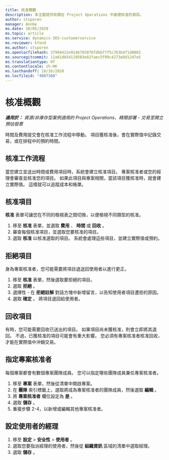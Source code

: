 ```yaml
---
title: 核准概觀
description: 本主題提供有關在 Project Operations 中處理核准的資訊。
author: stsporen
manager: Annbe
ms.date: 10/05/2020
ms.topic: article
ms.service: dynamics-365-customerservice
ms.reviewer: kfend
ms.author: stsporen
ms.openlocfilehash: 37994422e9146765076fdbb77f5c763b4f1d0802
ms.sourcegitcommit: 11a61db54119503e82faec5f99c4273e8d1247e5
ms.translationtype: HT
ms.contentlocale: zh-HK
ms.lasthandoff: 10/16/2020
ms.locfileid: "4087360"
---
```

# <a name="approvals-overview"></a>核准概觀

_**適用於：** 資源/非庫存型案例適用的 Project Operations、精簡部署 - 交易至開立預估發票_

時間及費用提交會在核准工作流程中移動。 項目獲核准後，會在實際值中記錄交易，或在排程中的預約時間。

## <a name="approvals-workflow"></a>核准工作流程
當您建立並送出時間或費用項目時，系統會建立核准項目。 專案核准者或您的經理會審查並核准您的項目。 如果此項目與專案相關，當該項目獲核准時，就會建立實際值。 這樣就可以追蹤成本和帳單。 

## <a name="approve-an-entry"></a>核准項目
**核准** 表單可讓您在不同的檢視表之間切換，以便檢視不同類型的核准。
  
1. 移至 **核准** 表單，並選取 **費用** 、 **時間** 或 **回收** 。
2. 審查每個核准項目，並選取您要核准的項目。
3. 選取 **核准** 以核准選取的項目。
系統會處理這些項目，並建立實際值或預約。

## <a name="reject-an-entry"></a>拒絕項目
身為專案核准者，您可能需要將項目退送回使用者以進行更正。
  
1. 移至 **核准** 表單，然後選取要拒絕的項目。 
2. 選取 **拒絕** 。
3. 選擇性 - 在 **拒絕註解** 對話方塊中新增留言，以告知使用者項目遭拒的原因。
4. 選取 **確定** 。 將項目退回給使用者。
  
## <a name="recall-entries"></a>回收項目
有時，您可能需要回收已送出的項目。 如果項目尚未獲核准，則會立即將其退回。 不過，已獲核准的項目可能會有重大影響。 您必須有專案核准者核准回收，才能在實際值中沖銷交易。

## <a name="specify-project-approvers"></a>指定專案核准者
每個專案都會有數個專案團隊成員。 您可以指定哪些團隊成員兼任專案核准者。

1. 移至 **專案** 表單，然後從清單中開啟專案。
2. 在 **團隊** 索引標籤上，選取將成為專案核准者的團隊成員，然後選取 **編輯** 。
3. 將 **專案核准者** 欄位設定為 **是** 。
4. 選取 **儲存** 。
5. 重複步驟 2-4，以新增或編輯其他專案核准者。

## <a name="configure-the-users-manager"></a>設定使用者的經理

1. 移至 **設定** > **安全性** > **使用者** 。
2. 選取您要指派經理的使用者，然後從 **組織資訊** 區域的清單中選取經理。 
3. 選取 **儲存** 。


